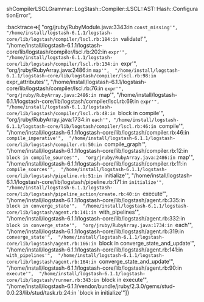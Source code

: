 shCompilerLSCLGrammar::LogStash::Compiler::LSCL::AST::Hash::ConfigurationError", 

:backtrace=>[
"org/jruby/RubyModule.java:3343:in `const_missing'", 
"/home/install/logstash-6.1.1/logstash-core/lib/logstash/compiler/lscl.rb:184:in `validate!'", 
"/home/install/logstash-6.1.1/logstash-core/lib/logstash/compiler/lscl.rb:202:in `expr'", 
"/home/install/logstash-6.1.1/logstash-core/lib/logstash/compiler/lscl.rb:134:in `expr'", 
"org/jruby/RubyArray.java:2486:in `map'", 
"/home/install/logstash-6.1.1/logstash-core/lib/logstash/compiler/lscl.rb:98:in `expr_attributes'", 
"/home/install/logstash-6.1.1/logstash-core/lib/logstash/compiler/lscl.rb:76:in `expr'", 
"org/jruby/RubyArray.java:2486:in `map'", "/home/install/logstash-6.1.1/logstash-core/lib/logstash/compiler/lscl.rb:69:in `expr'", 
"/home/install/logstash-6.1.1/logstash-core/lib/logstash/compiler/lscl.rb:48:in `block in compile'", 
"org/jruby/RubyArray.java:1734:in `each'", "/home/install/logstash-6.1.1/logstash-core/lib/logstash/compiler/lscl.rb:46:in `compile'", 
"/home/install/logstash-6.1.1/logstash-core/lib/logstash/compiler.rb:46:in `compile_imperative'", 
"/home/install/logstash-6.1.1/logstash-core/lib/logstash/compiler.rb:50:in `compile_graph'", 
"/home/install/logstash-6.1.1/logstash-core/lib/logstash/compiler.rb:12:in `block in compile_sources'", 
"org/jruby/RubyArray.java:2486:in `map'", "/home/install/logstash-6.1.1/logstash-core/lib/logstash/compiler.rb:11:in `compile_sources'", 
"/home/install/logstash-6.1.1/logstash-core/lib/logstash/pipeline.rb:51:in `initialize'", 
"/home/install/logstash-6.1.1/logstash-core/lib/logstash/pipeline.rb:171:in `initialize'", 
"/home/install/logstash-6.1.1/logstash-core/lib/logstash/pipeline_action/create.rb:40:in `execute'", 
"/home/install/logstash-6.1.1/logstash-core/lib/logstash/agent.rb:335:in `block in converge_state'", 
"/home/install/logstash-6.1.1/logstash-core/lib/logstash/agent.rb:141:in `with_pipelines'", 
"/home/install/logstash-6.1.1/logstash-core/lib/logstash/agent.rb:332:in `block in converge_state'", 
"org/jruby/RubyArray.java:1734:in `each'", 
"/home/install/logstash-6.1.1/logstash-core/lib/logstash/agent.rb:319:in `converge_state'", 
"/home/install/logstash-6.1.1/logstash-core/lib/logstash/agent.rb:166:in `block in converge_state_and_update'", 
"/home/install/logstash-6.1.1/logstash-core/lib/logstash/agent.rb:141:in `with_pipelines'", 
"/home/install/logstash-6.1.1/logstash-core/lib/logstash/agent.rb:164:in `converge_state_and_update'", 
"/home/install/logstash-6.1.1/logstash-core/lib/logstash/agent.rb:90:in `execute'", 
"/home/install/logstash-6.1.1/logstash-core/lib/logstash/runner.rb:343:in `block in execute'", 
"/home/install/logstash-6.1.1/vendor/bundle/jruby/2.3.0/gems/stud-0.0.23/lib/stud/task.rb:24:in `block in initialize'"]}
